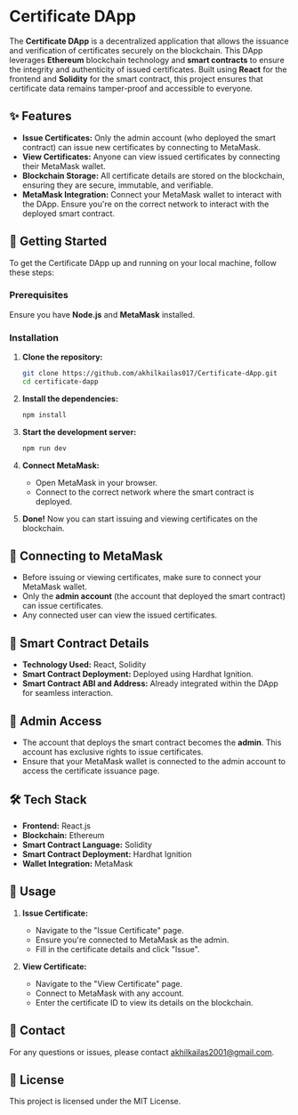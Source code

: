 # Certificate DApp

The **Certificate DApp** is a decentralized application that allows the issuance and verification of certificates securely on the blockchain. This DApp leverages **Ethereum** blockchain technology and **smart contracts** to ensure the integrity and authenticity of issued certificates. Built using **React** for the frontend and **Solidity** for the smart contract, this project ensures that certificate data remains tamper-proof and accessible to everyone.

## ✨ Features

- **Issue Certificates:** Only the admin account (who deployed the smart contract) can issue new certificates by connecting to MetaMask.
- **View Certificates:** Anyone can view issued certificates by connecting their MetaMask wallet.
- **Blockchain Storage:** All certificate details are stored on the blockchain, ensuring they are secure, immutable, and verifiable.
- **MetaMask Integration:** Connect your MetaMask wallet to interact with the DApp. Ensure you're on the correct network to interact with the deployed smart contract.

## 🚀 Getting Started

To get the Certificate DApp up and running on your local machine, follow these steps:

### Prerequisites

Ensure you have **Node.js** and **MetaMask** installed.

### Installation

1. **Clone the repository:**

   ```bash
   git clone https://github.com/akhilkailas017/Certificate-dApp.git
   cd certificate-dapp
   ```

2. **Install the dependencies:**

   ```bash
   npm install
   ```

3. **Start the development server:**

   ```bash
   npm run dev
   ```

4. **Connect MetaMask:**
   - Open MetaMask in your browser.
   - Connect to the correct network where the smart contract is deployed.

5. **Done!** Now you can start issuing and viewing certificates on the blockchain.

## 🔗 Connecting to MetaMask

- Before issuing or viewing certificates, make sure to connect your MetaMask wallet.
- Only the **admin account** (the account that deployed the smart contract) can issue certificates.
- Any connected user can view the issued certificates.

## 📜 Smart Contract Details

- **Technology Used:** React, Solidity
- **Smart Contract Deployment:** Deployed using Hardhat Ignition.
- **Smart Contract ABI and Address:** Already integrated within the DApp for seamless interaction.

## 👤 Admin Access

- The account that deploys the smart contract becomes the **admin**. This account has exclusive rights to issue certificates.
- Ensure that your MetaMask wallet is connected to the admin account to access the certificate issuance page.

## 🛠️ Tech Stack

- **Frontend:** React.js
- **Blockchain:** Ethereum
- **Smart Contract Language:** Solidity
- **Smart Contract Deployment:** Hardhat Ignition
- **Wallet Integration:** MetaMask

## 📝 Usage

1. **Issue Certificate:**
   - Navigate to the "Issue Certificate" page.
   - Ensure you're connected to MetaMask as the admin.
   - Fill in the certificate details and click "Issue".

2. **View Certificate:**
   - Navigate to the "View Certificate" page.
   - Connect to MetaMask with any account.
   - Enter the certificate ID to view its details on the blockchain.

## 📧 Contact

For any questions or issues, please contact [akhilkailas2001@gmail.com](mailto:akhilkailas2001@gmail.com).

## 📜 License

This project is licensed under the MIT License.
